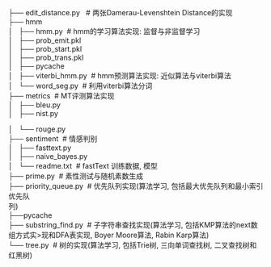 ├── edit_distance.py&nbsp;&nbsp; # 两张Damerau-Levenshtein Distance的实现<br />├── hmm<br />│&nbsp;&nbsp; ├── hmm.py&nbsp; # hmm的学习算法实现: 监督与非监督学习<br />│&nbsp;&nbsp; ├── prob_emit.pkl<br />│&nbsp;&nbsp; ├── prob_start.pkl<br />│&nbsp;&nbsp; ├── prob_trans.pkl<br />│&nbsp;&nbsp; ├── pycache<br />│&nbsp;&nbsp; ├── viterbi_hmm.py&nbsp; # hmm预测算法实现: 近似算法与viterbi算法<br />│&nbsp;&nbsp; └── word_seg.py&nbsp; # 利用viterbi算法分词<br />├── metrics&nbsp; # MT评测算法实现<br />│&nbsp;&nbsp; ├── bleu.py<br />│&nbsp;&nbsp; ├── nist.py<br /><div>│&nbsp;&nbsp; └── rouge.py<br />├── sentiment&nbsp; # 情感判别<br />│&nbsp;&nbsp; ├── fasttext.py<br />│&nbsp;&nbsp; ├── naive_bayes.py <br />│&nbsp;&nbsp; └──  readme.txt&nbsp; # fastText 训练数据, 模型<br /></div>├── prime.py&nbsp; # 素性测试与随机素数生成<br />├── priority_queue.py&nbsp; # 优先队列实现(算法学习, 包括最大优先队列和最小索引优先队<br />列)<br />├──pycache<br />├── substring_find.py&nbsp; # 子字符串查找实现(算法学习, 包括KMP算法的next数组方式实&gt;现和DFA表实现, Boyer Moore算法, Rabin Karp算法)<br />└── tree.py&nbsp; # 树的实现(算法学习, 包括Trie树, 三向单词查找树, 二叉查找树和红黑树)

